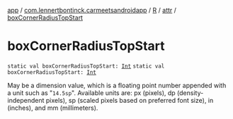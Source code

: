 [app](../../../index.md) / [com.lennertbontinck.carmeetsandroidapp](../../index.md) / [R](../index.md) / [attr](index.md) / [boxCornerRadiusTopStart](./box-corner-radius-top-start.md)

# boxCornerRadiusTopStart

`static val boxCornerRadiusTopStart: `[`Int`](https://kotlinlang.org/api/latest/jvm/stdlib/kotlin/-int/index.html)
`static val boxCornerRadiusTopStart: `[`Int`](https://kotlinlang.org/api/latest/jvm/stdlib/kotlin/-int/index.html)

May be a dimension value, which is a floating point number appended with a unit such as "`14.5sp`". Available units are: px (pixels), dp (density-independent pixels), sp (scaled pixels based on preferred font size), in (inches), and mm (millimeters).

